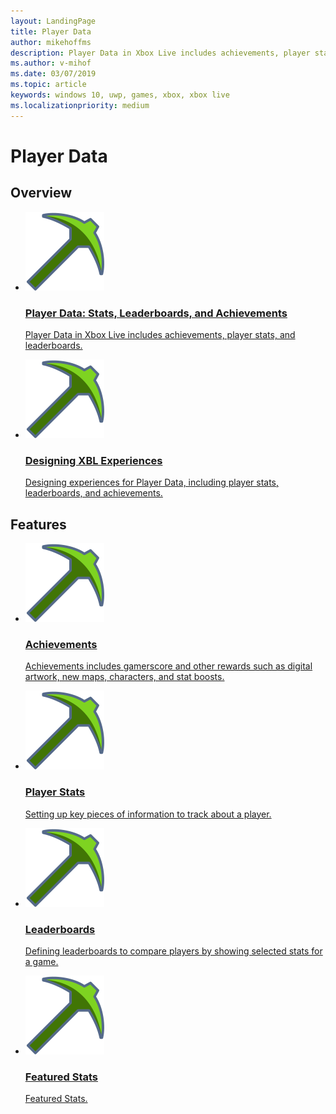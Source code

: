 ```yaml
---
layout: LandingPage
title: Player Data
author: mikehoffms
description: Player Data in Xbox Live includes achievements, player stats, and leaderboards.
ms.author: v-mihof
ms.date: 03/07/2019
ms.topic: article
keywords: windows 10, uwp, games, xbox, xbox live
ms.localizationpriority: medium
---
```


<h1>Player Data</h1>

<p>
</p>


<h2>Overview</h2>
<ul class="cardsF panelContent cols cols2">
    <li>
        <a href="data-platform-for-stats-leaderboards-achievements.md">
        <div class="cardSize">
            <div class="cardPadding">
                <div class="card">
                    <div class="cardImageOuter">
                        <div class="cardImage">
                            <img src="../images/common/xbl_i_data-mining.svg" alt="Player Data" />
                        </div>
                    </div>
                    <div class="cardText">
                        <h3>Player Data: Stats, Leaderboards, and Achievements</h3>
                        <p>Player Data in Xbox Live includes achievements, player stats, and leaderboards.</p>
                    </div>
                </div>
            </div>
        </div>
        </a>
    </li>
    <li>
        <a href="designing-xbox-live-experiences.md">
        <div class="cardSize">
            <div class="cardPadding">
                <div class="card">
                    <div class="cardImageOuter">
                        <div class="cardImage">
                            <img src="../images/common/xbl_i_data-mining.svg" alt="Player Data" />
                        </div>
                    </div>
                    <div class="cardText">
                        <h3>Designing XBL Experiences</h3>
                        <p>Designing experiences for Player Data, including player stats, leaderboards, and achievements.</p>
                    </div>
                </div>
            </div>
        </div>
        </a>
    </li>
</ul>

<h2>Features</h2>
<ul class="cardsF panelContent cols cols2">
    <li>
        <a href="../achievements-2017/achievements.md">
        <div class="cardSize">
            <div class="cardPadding">
                <div class="card">
                    <div class="cardImageOuter">
                        <div class="cardImage">
                            <img src="../images/common/xbl_i_data-mining.svg" alt="Player Data" />
                        </div>
                    </div>
                    <div class="cardText">
                        <h3>Achievements</h3>
                        <p>Achievements includes gamerscore and other rewards such as digital artwork, new maps, characters, and stat boosts.</p>
                    </div>
                </div>
            </div>
        </div>
        </a>
    </li>
    <li>
        <a href="../leaderboards-and-stats-2017/player-stats.md">
        <div class="cardSize">
            <div class="cardPadding">
                <div class="card">
                    <div class="cardImageOuter">
                        <div class="cardImage">
                            <img src="../images/common/xbl_i_data-mining.svg" alt="Player Data" />
                        </div>
                    </div>
                    <div class="cardText">
                        <h3>Player Stats</h3>
                        <p>Setting up key pieces of information to track about a player.</p>
                    </div>
                </div>
            </div>
        </div>
        </a>
    </li>
    <li>
        <a href="../leaderboards-and-stats-2017/leaderboards.md">
        <div class="cardSize">
            <div class="cardPadding">
                <div class="card">
                    <div class="cardImageOuter">
                        <div class="cardImage">
                            <img src="../images/common/xbl_i_data-mining.svg" alt="Player Data" />
                        </div>
                    </div>
                    <div class="cardText">
                        <h3>Leaderboards</h3>
                        <p>Defining leaderboards to compare players by showing selected stats for a game.</p>
                    </div>
                </div>
            </div>
        </div>
        </a>
    </li>
    <li>
        <a href="../features/data/featured-stats/index.md">
        <div class="cardSize">
            <div class="cardPadding">
                <div class="card">
                    <div class="cardImageOuter">
                        <div class="cardImage">
                            <img src="../images/common/xbl_i_data-mining.svg" alt="Player Data" />
                        </div>
                    </div>
                    <div class="cardText">
                        <h3>Featured Stats</h3>
                        <p>Featured Stats.</p>
                    </div>
                </div>
            </div>
        </div>
        </a>
    </li>
</ul>
